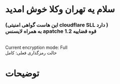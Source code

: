     
 <h1>سلام یه تهران وکلا خوش امدید </h1>
                                                                                                                                                                                                                                             
<h3>(این هاست گواهی امنیتی cloudflare SLL دارد )
<br> 
    به همراه لایسنس apatche 1.2 قوه قضاییه
</h3>


<br>
Current encryption mode: Full
<br>
حالت رمزگذاری فعلی: کامل



  <h1>توضیحات</h1>

  
